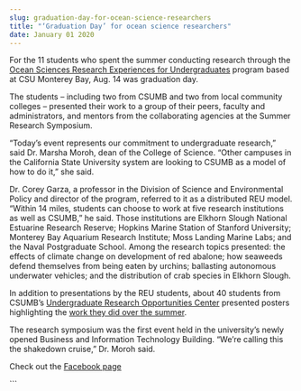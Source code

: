 ```yaml
---
slug: graduation-day-for-ocean-science-researchers
title: "‘Graduation Day’ for ocean science researchers"
date: January 01 2020
---
```


 
<p>
  For the 11 students who spent the summer conducting research through the
  <a href="https://csumb.edu/reu"
    >Ocean Sciences Research Experiences for Undergraduates</a
  >
  program based at CSU Monterey Bay, Aug. 14 was graduation day.
</p>
<p>
  The students – including two from CSUMB and two from local community colleges
  – presented their work to a group of their peers, faculty and administrators,
  and mentors from the collaborating agencies at the Summer Research Symposium.
</p>
<p>
  “Today’s event represents our commitment to undergraduate research,” said Dr.
  Marsha Moroh, dean of the College of Science. “Other campuses in the
  California State University system are looking to CSUMB as a model of how to
  do it,” she said.
</p>
<p>
  Dr. Corey Garza, a professor in the Division of Science and Environmental
  Policy and director of the program, referred to it as a distributed REU model.
  “Within 14 miles, students can choose to work at five research institutions as
  well as CSUMB,” he said. Those institutions are Elkhorn Slough National
  Estuarine Research Reserve; Hopkins Marine Station of Stanford University;
  Monterey Bay Aquarium Research Institute; Moss Landing Marine Labs; and the
  Naval Postgraduate School. Among the research topics presented: the effects of
  climate change on development of red abalone; how seaweeds defend themselves
  from being eaten by urchins; ballasting autonomous underwater vehicles; and
  the distribution of crab species in Elkhorn Slough.
</p>
<p>
  In addition to presentations by the REU students, about 40 students from
  CSUMB’s
  <a href="https://csumb.edu/uroc"
    >Undergraduate Research Opportunities Center</a
  >
  presented posters highlighting the
  <a href="https://csumb.edu/news/summer&#45;school&#45;different&#45;sort"
    >work they did over the summer</a
  >.
</p>
<p>
  The research symposium was the first event held in the university’s newly
  opened Business and Information Technology Building. “We’re calling this the
  shakedown cruise,” Dr. Moroh said.
</p>
<p>
  Check out the
  <a
    href="https://www.facebook.com/pages/Monterey&#45;Bay&#45;Regional&#45;Ocean&#45;Science&#45;Research&#45;Experiences&#45;for&#45;Undergraduates/289392764542256"
    >Facebook page</a
  >
</p>
```
